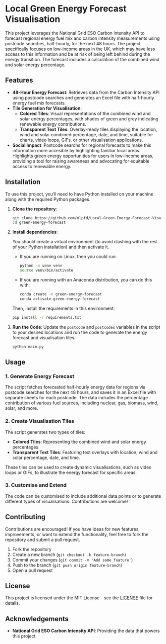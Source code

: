 # Local Green Energy Forecast Visualisation

This project leverages the National Grid ESO Carbon Intensity API to forecast regional energy fuel mix and carbon intensity measurements using postcode searches, half-hourly, for the next 48 hours. The project specifically focuses on low-income areas in the UK, which may have less access to this information and be at risk of being left behind during the energy transition. The forecast includes a calculation of the combined wind and solar energy percentage.

## Features

- **48-Hour Energy Forecast**: Retrieves data from the Carbon Intensity API using postcode searches and generates an Excel file with half-hourly energy fuel mix forecasts.
- **Tile Generation for Visualisation**:
  - **Colored Tiles**: Visual representations of the combined wind and solar energy percentages, with shades of green and grey indicating renewable energy contributions.
  - **Transparent Text Tiles**: Overlay-ready tiles displaying the location, wind and solar combined percentage, date, and time, suitable for charts, video loops, GIFs, or other visualisation applications.
- **Social Impact**: Postcode searchs for regional forecasts to make this information more accesible by highlighting familiar local areas.
Highlights green energy opportunities for users in low-income areas, providing a tool for raising awareness and advocating for equitable access to renewable energy.

## Installation

To use this project, you’ll need to have Python installed on your machine along with the required Python packages.

1. **Clone the repository**:
   ```bash
   git clone https://github.com/nlpfd/Local-Green-Energy-Forecast-Visualisation.git green-energy-forecast
   cd green-energy-forecast
   ```

2. **Install dependencies**:

   You should create a virtual environment (to avoid clashing with the rest of your Python installation) and then activate it.

   - If you are running on Linux, then you could run:

      ```bash
      python -m venv venv
      source venv/bin/activate
      ```

   - If you are running with an Anaconda distribution, you can do this with:
      ```bash
      conda create -n green-energy-forecast
      conda activate green-energy-forecast
      ```

   Then, install the requirements in this environment:

   ```bash
   pip install -r requirements.txt
   ```


3. **Run the Code**:
   Update the `postcode` and `postcodes` variables in the script to your desired locations and run the code to generate the energy forecast and visualisation tiles.
   ```bash
   python main.py
   ```

## Usage

### 1. Generate Energy Forecast

The script fetches forecasted half-hourly energy data for regions via postcode searches for the next 48 hours, and saves it in an Excel file with separate sheets for each postcode. The data includes the percentage contribution of various fuel sources, including nuclear, gas, biomass, wind, solar, and more.

### 2. Create Visualisation Tiles

The script generates two types of tiles:

- **Colored Tiles**: Representing the combined wind and solar energy percentages.
- **Transparent Text Tiles**: Featuring text overlays with location, wind and solar percentage, date, and time.

These tiles can be used to create dynamic visualisations, such as video loops or GIFs, to illustrate the energy forecast for specific areas.

### 3. Customise and Extend

The code can be customised to include additional data points or to generate different types of visualisations. Contributions are welcome!

## Contributing

Contributions are encouraged! If you have ideas for new features, improvements, or want to extend the functionality, feel free to fork the repository and submit a pull request.

1. Fork the repository
2. Create a new branch (`git checkout -b feature-branch`)
3. Commit your changes (`git commit -m 'Add some feature'`)
4. Push to the branch (`git push origin feature-branch`)
5. Open a pull request

## License

This project is licensed under the MIT License - see the [LICENSE](LICENSE) file for details.

## Acknowledgements

- **National Grid ESO Carbon Intensity API**: Providing the data that powers this project.
